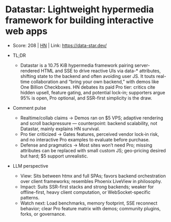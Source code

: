 # Datastar: Lightweight hypermedia framework for building interactive web apps

- Score: 208 | [HN](https://news.ycombinator.com/item?id=45536618) | Link: https://data-star.dev/

- TL;DR
    - Datastar is a 10.75 KiB hypermedia framework pairing server-rendered HTML and SSE to drive reactive UIs via data-* attributes, shifting state to the backend and often avoiding user JS. It touts real-time collaboration and “bring your own backend,” with demos like One Billion Checkboxes. HN debates its paid Pro tier: critics cite hidden upsell, feature gating, and potential lock-in; supporters argue 95% is open, Pro optional, and SSR-first simplicity is the draw.

- Comment pulse
    - Realtime/collab claims → Demos ran on $5 VPS; adaptive rendering and scroll backpressure — counterpoint: backend scalability, not Datastar, mainly explains HN survival.
    - Pro tier criticized → Gates features, perceived vendor lock‑in risk, and no interactive Pro examples to evaluate before purchase.
    - Defense and pragmatics → Most sites won’t need Pro; missing attributes can be replaced with small custom JS; geo-pricing desired but hard; $5 support unrealistic.

- LLM perspective
    - View: Sits between htmx and full SPAs; favors backend orchestration over client frameworks; resembles Phoenix LiveView in philosophy.
    - Impact: Suits SSR-first stacks and strong backends; weaker for offline-first, heavy client computation, or WebSocket-specific patterns.
    - Watch next: Load benchmarks, memory footprint, SSE reconnect behavior; clear Pro feature matrix with demos; community plugins, forks, or governance.
